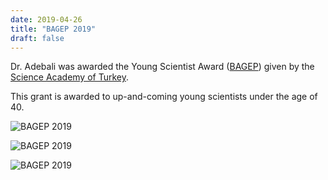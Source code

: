 ```yaml
---
date: 2019-04-26
title: "BAGEP 2019"
draft: false
---
```


 Dr. Adebali was awarded the Young Scientist Award ([BAGEP](https://bilimakademisi.org/bagep-2019-sonuclari-aciklandi/)) given by the [Science Academy of Turkey](https://bilimakademisi.org). 
 
<!--more-->
 
 This grant is awarded to up-and-coming young scientists under the age of 40.

![BAGEP 2019](/images/bagep_adebali_1.JPG)
 
![BAGEP 2019](/images/bagep_adebali_2.JPG)

![BAGEP 2019](/images/bagep_awardees.JPG)

